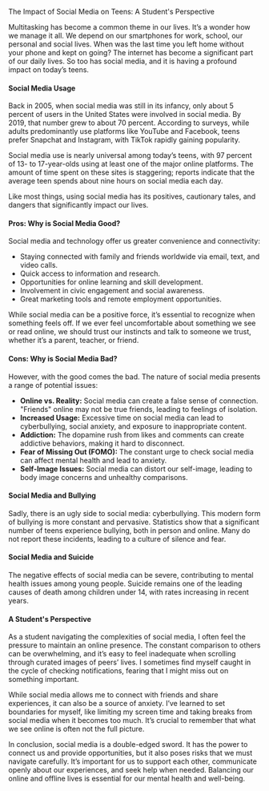 
The Impact of Social Media on Teens: A Student's Perspective

Multitasking has become a common theme in our lives. It’s a wonder how we manage it all. We depend on our smartphones for work, school, our personal and social lives. When was the last time you left home without your phone and kept on going? The internet has become a significant part of our daily lives. So too has social media, and it is having a profound impact on today’s teens.

#### Social Media Usage

Back in 2005, when social media was still in its infancy, only about 5 percent of users in the United States were involved in social media. By 2019, that number grew to about 70 percent. According to surveys, while adults predominantly use platforms like YouTube and Facebook, teens prefer Snapchat and Instagram, with TikTok rapidly gaining popularity.

Social media use is nearly universal among today’s teens, with 97 percent of 13- to 17-year-olds using at least one of the major online platforms. The amount of time spent on these sites is staggering; reports indicate that the average teen spends about nine hours on social media each day.

Like most things, using social media has its positives, cautionary tales, and dangers that significantly impact our lives.

#### Pros: Why is Social Media Good?

Social media and technology offer us greater convenience and connectivity:

- Staying connected with family and friends worldwide via email, text, and video calls.
- Quick access to information and research.
- Opportunities for online learning and skill development.
- Involvement in civic engagement and social awareness.
- Great marketing tools and remote employment opportunities.

While social media can be a positive force, it’s essential to recognize when something feels off. If we ever feel uncomfortable about something we see or read online, we should trust our instincts and talk to someone we trust, whether it’s a parent, teacher, or friend.

#### Cons: Why is Social Media Bad?

However, with the good comes the bad. The nature of social media presents a range of potential issues:

- **Online vs. Reality:** Social media can create a false sense of connection. "Friends" online may not be true friends, leading to feelings of isolation.
- **Increased Usage:** Excessive time on social media can lead to cyberbullying, social anxiety, and exposure to inappropriate content.
- **Addiction:** The dopamine rush from likes and comments can create addictive behaviors, making it hard to disconnect.
- **Fear of Missing Out (FOMO):** The constant urge to check social media can affect mental health and lead to anxiety.
- **Self-Image Issues:** Social media can distort our self-image, leading to body image concerns and unhealthy comparisons.

#### Social Media and Bullying

Sadly, there is an ugly side to social media: cyberbullying. This modern form of bullying is more constant and pervasive. Statistics show that a significant number of teens experience bullying, both in person and online. Many do not report these incidents, leading to a culture of silence and fear.

#### Social Media and Suicide

The negative effects of social media can be severe, contributing to mental health issues among young people. Suicide remains one of the leading causes of death among children under 14, with rates increasing in recent years.

#### A Student's Perspective

As a student navigating the complexities of social media, I often feel the pressure to maintain an online presence. The constant comparison to others can be overwhelming, and it’s easy to feel inadequate when scrolling through curated images of peers’ lives. I sometimes find myself caught in the cycle of checking notifications, fearing that I might miss out on something important. 

While social media allows me to connect with friends and share experiences, it can also be a source of anxiety. I’ve learned to set boundaries for myself, like limiting my screen time and taking breaks from social media when it becomes too much. It’s crucial to remember that what we see online is often not the full picture. 

In conclusion, social media is a double-edged sword. It has the power to connect us and provide opportunities, but it also poses risks that we must navigate carefully. It’s important for us to support each other, communicate openly about our experiences, and seek help when needed. Balancing our online and offline lives is essential for our mental health and well-being.
